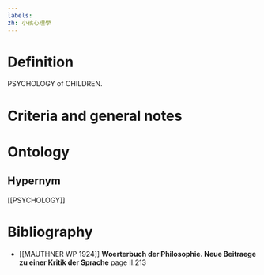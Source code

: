 ```yaml
---
labels: 
zh: 小孩心理學
---
```


# Definition
PSYCHOLOGY of CHILDREN.
# Criteria and general notes
# Ontology

## Hypernym
[[PSYCHOLOGY]]
# Bibliography
- [[MAUTHNER WP 1924]]
**Woerterbuch der Philosophie. Neue Beitraege zu einer Kritik der Sprache** page II.213
